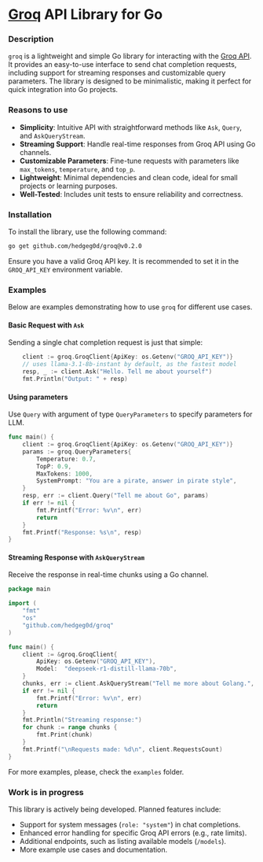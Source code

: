 
# [Groq](https://console.groq.com/home) API Library for Go

### Description

`groq` is a lightweight and simple Go library for interacting with the [Groq API](https://console.groq.com/docs/api-reference). It provides an easy-to-use interface to send chat completion requests, including support for streaming responses and customizable query parameters. The library is designed to be minimalistic, making it perfect for quick integration into Go projects.

### Reasons to use

-   **Simplicity**: Intuitive API with straightforward methods like `Ask`, `Query`, and `AskQueryStream`.
-   **Streaming Support**: Handle real-time responses from Groq API using Go channels.
-   **Customizable Parameters**: Fine-tune requests with parameters like `max_tokens`, `temperature`, and `top_p`.
-   **Lightweight**: Minimal dependencies and clean code, ideal for small projects or learning purposes.
-   **Well-Tested**: Includes unit tests to ensure reliability and correctness.

### Installation

To install the library, use the following command:

```bash
go get github.com/hedgeg0d/groq@v0.2.0
```

Ensure you have a valid Groq API key. It is recommended to set it in the `GROQ_API_KEY` environment variable.

### Examples

Below are examples demonstrating how to use `groq` for different use cases.

#### Basic Request with `Ask`

Sending a single chat completion request is just that simple:

```go
	client := groq.GroqClient{ApiKey: os.Getenv("GROQ_API_KEY")}
	// uses llama-3.1-8b-instant by default, as the fastest model
	resp, _ := client.Ask("Hello. Tell me about yourself")
	fmt.Println("Output: " + resp)
```
#### Using parameters 
Use `Query` with argument of type `QueryParameters` to specify parameters for LLM.

```go
func main() {
    client := groq.GroqClient{ApiKey: os.Getenv("GROQ_API_KEY")}
    params := groq.QueryParameters{
    	Temperature: 0.7,
     	TopP: 0.9,
      	MaxTokens: 1000,
    	SystemPrompt: "You are a pirate, answer in pirate style",
    }
    resp, err := client.Query("Tell me about Go", params)
    if err != nil {
        fmt.Printf("Error: %v\n", err)
        return
    }
    fmt.Printf("Response: %s\n", resp)
}
```

#### Streaming Response with `AskQueryStream`

Receive the response in real-time chunks using a Go channel.

```go
package main

import (
    "fmt"
    "os"
    "github.com/hedgeg0d/groq"
)

func main() {
    client := &groq.GroqClient{
        ApiKey: os.Getenv("GROQ_API_KEY"),
        Model:  "deepseek-r1-distill-llama-70b",
    }
    chunks, err := client.AskQueryStream("Tell me more about Golang.", groq.QueryParameters{})
    if err != nil {
        fmt.Printf("Error: %v\n", err)
        return
    }
    fmt.Println("Streaming response:")
    for chunk := range chunks {
        fmt.Print(chunk)
    }
    fmt.Printf("\nRequests made: %d\n", client.RequestsCount)
}

```
For more examples, please, check the `examples` folder.

### Work is in progress

This library is actively being developed. Planned features include:

-   Support for system messages (`role: "system"`) in chat completions.
-   Enhanced error handling for specific Groq API errors (e.g., rate limits).
-   Additional endpoints, such as listing available models (`/models`).
-   More example use cases and documentation.

